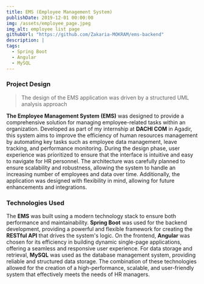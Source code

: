 ```yaml
---
title: EMS (Employee Management System)
publishDate: 2019-12-01 00:00:00
img: /assets/employee_page.jpeg
img_alt: employee list page
githubUrl: "https://github.com/Zakaria-MOKRAM/ems-backend"
description: |
tags:
  - Spring Boot
  - Angular
  - MySQL
---
```


### Project Design
<div class="justified-text">

> The design of the EMS application was driven by a structured UML analysis approach</div>
<div class="justified-text">

 **The Employee Management System (EMS)** was designed to provide a comprehensive solution for managing employee-related tasks within an organization. Developed as part of my internship at **DACHI COM** in Agadir, this system aims to improve the efficiency of human resources management by automating key tasks such as employee data management, leave tracking, and performance monitoring.
 During the design phase, user experience was prioritized to ensure that the interface is intuitive and easy to navigate for HR personnel.
 The architecture was carefully planned to ensure scalability and robustness, allowing the system to handle an increasing number of employees and data over time. 
 Additionally, the application was designed with flexibility in mind, allowing for future enhancements and integrations.  
</div>


### Technologies Used
<div class="justified-text">

The **EMS** was built using a modern technology stack to ensure both performance and maintainability.
 **Spring Boot** was used for the backend development, providing a powerful and flexible framework for creating the **RESTful API** that drives the system's logic. On the frontend, **Angular** was chosen for its efficiency in building dynamic single-page applications, offering a seamless and responsive user experience.
 For data storage and retrieval, **MySQL** was used as the database management system, providing reliable and structured data storage.
The combination of these technologies allowed for the creation of a high-performance, scalable, and user-friendly system that effectively meets the needs of HR managers.
</div>